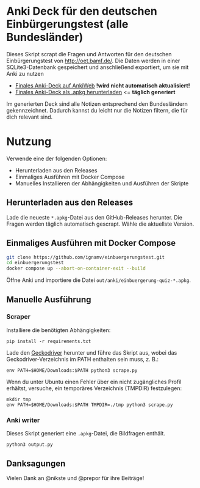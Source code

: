 # Anki Deck für den deutschen Einbürgerungstest (alle Bundesländer)

Dieses Skript scrapt die Fragen und Antworten für den deutschen Einbürgerungstest von http://oet.bamf.de/.
Die Daten werden in einer SQLite3-Datenbank gespeichert und anschließend exportiert, um sie mit Anki zu nutzen

- [Finales Anki-Deck auf AnkiWeb](https://ankiweb.net/shared/info/1428016787) **!wird nicht automatisch aktualisiert!**
- [Finales Anki-Deck als .apkg herunterladen](https://github.com/ignamv/einbuergerungstest/releases) <= **täglich generiert**

Im generierten Deck sind alle Notizen entsprechend den Bundesländern gekennzeichnet. Dadurch kannst
du leicht nur die Notizen filtern, die für dich relevant sind.

# Nutzung
Verwende eine der folgenden Optionen:

- Herunterladen aus den Releases
- Einmaliges Ausführen mit Docker Compose
- Manuelles Installieren der Abhängigkeiten und Ausführen der Skripte

## Herunterladen aus den Releases

Lade die neueste `*.apkg`-Datei aus den GitHub-Releases herunter. Die Fragen werden täglich automatisch
gescrapt. Wähle die aktuellste Version.

## Einmaliges Ausführen mit Docker Compose

```bash
git clone https://github.com/ignamv/einbuergerungstest.git
cd einbuergerungstest
docker compose up --abort-on-container-exit --build
```

Öffne Anki und importiere die Datei `out/anki/einbuergerung-quiz-*.apkg`.

## Manuelle Ausführung
### Scraper
Installiere die benötigten Abhängigkeiten:

```
pip install -r requirements.txt
```

Lade den [Geckodriver](https://github.com/mozilla/geckodriver/releases) herunter und führe das Skript
aus, wobei das Geckodriver-Verzeichnis im PATH enthalten sein muss, z. B.:

```
env PATH=$HOME/Downloads:$PATH python3 scrape.py
```

Wenn du unter Ubuntu einen Fehler über ein nicht zugängliches Profil erhältst,
versuche, ein temporäres Verzeichnis (TMPDIR) festzulegen:

```
mkdir tmp
env PATH=$HOME/Downloads:$PATH TMPDIR=./tmp python3 scrape.py
```

### Anki writer

Dieses Skript generiert eine `.apkg`-Datei, die Bildfragen enthält.

```
python3 output.py
```

## Danksagungen

Vielen Dank an @nikste und @prepor für ihre Beiträge!
